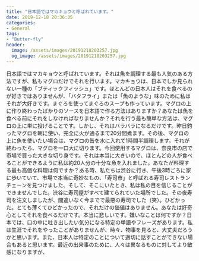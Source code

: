 ```yaml
---
title: "日本語ではマカキョウと呼ばれています。"
date: 2019-12-18 20:36:35
categories:
- General
tags:
- "Butter-fly"
header:
  image: /assets/images/20191218203257.jpg
  og_image: /assets/images/20191218203257.jpg
---
```


日本語ではマカキョウと呼ばれています。それは魚を調理する最も人気のある方法ですが、私もマグロだけでそれを行います。マカキョウは、日本でしか見られない一種の「ブティックフィッシュ」です。ほとんどの日本人はそれを食べるのが好きではありませんが、「バタフライ」または「魚のような」味のために私はそれが大好きです。まぐろを使ってまぐろのスープも作っています。マグロの上に作り終わったばかりのソースを日本語で作る方法はありますか？あなたは魚を食べる前にそれをしなければなりませんか？それを行う最も簡単な方法は、マグロの上に単に投げることです。しかし、それはバラバラになるだけです。昨日釣ったマグロを朝に使い、完全に火が通るまで20分間煮ます。その後、マグロの上に魚を使いたい場合は、マグロの缶を水に入れて1時間半調理します。それが終わったら、マグロを一口大に切ります。今回使用するマグロは、奈良市の店で市場で買った大きな切り身です。それは本当に大きいので、ほとんどの人が食べることができるように私は約20人分の十分な魚を入れました。あなたが料理する最も高価な料理は何ですか？ある時、私たちは渋谷に行き、午後3時ごろに家に歩いていて、市場で本当に奇妙なもの、「寿司市」と呼ばれる寿司レストランチェーンを見つけました、そして、そこにいたとき、私は私の目を信じることができませんでした。渋谷に寿司屋がすべて建てられていた場所でした。その夜寿司を注文しましたが、間違いなく今までで最悪の寿司でした（笑）。ひどかった。とても薄くてひどかったので、それだけの価値はありません。あなたは好奇心としてそれを食べるだけです。本当に悲しいです。嫌いなことは何ですか？日本では、口の中に吐き出したい気分になる特定の単語やフレーズがあります。私は生涯でそれをやったことがありませんが、時々、物事を見ると、大丈夫だろうかと思います。また、日本人は特定のことについて適切に話すことができない場合もあると思います。最近の出来事のために、人々は異なるものに対してより敏感になりますが、
